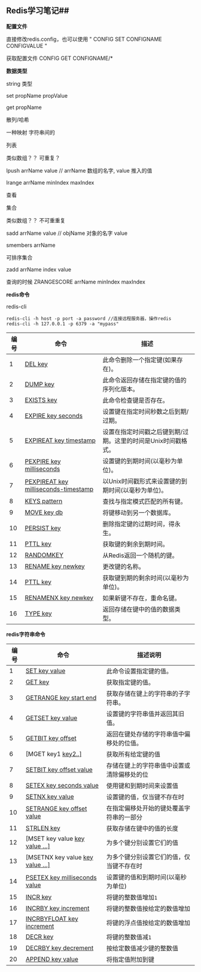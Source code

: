## Redis学习笔记##

**配置文件** 

直接修改redis.config，也可以使用 " CONFIG SET CONFIGNAME CONFIGVALUE  "

获取配置文件 CONFIG GET CONFIGNAME/*

**数据类型**

string 类型

set propName propValue

get propName 

散列/哈希

一种映射 字符串间的

列表 

类似数组？？ 可重复？

lpush arrName value  // arrName 数组的名字, value 推入的值

lrange arrName minIndex maxIndex

查看

集合

类似数组？？ 不可重重复

sadd arrName value // objName 对象的名字 value 

smembers arrName 

可排序集合

zadd arrName index value

查询的时候 ZRANGESCORE arrName minIndex maxIndex

**redis命令**

redis-cli

```redis键命令
redis-cli -h host -p port -a password //连接远程服务器，操作redis
redis-cli -h 127.0.0.1 -p 6379 -a "mypass"
```

| 编号   | 命令                                       | 描述                                |
| ---- | ---------------------------------------- | --------------------------------- |
| 1    | [DEL key](http://www.yiibai.com/redis/keys_del.html) | 此命令删除一个指定键(如果存在)。                 |
| 2    | [DUMP key](http://www.yiibai.com/redis/keys_dump.html) | 此命令返回存储在指定键的值的序列化版本。              |
| 3    | [EXISTS key](http://www.yiibai.com/redis/keys_exists.html) | 此命令检查键是否存在。                       |
| 4    | [EXPIRE key seconds](http://www.yiibai.com/redis/keys_expire.html) | 设置键在指定时间秒数之后到期/过期。                |
| 5    | [EXPIREAT key timestamp](http://www.yiibai.com/redis/keys_expireat.html) | 设置在指定时间戳之后键到期/过期。这里的时间是Unix时间戳格式。 |
| 6    | [PEXPIRE key milliseconds](http://www.yiibai.com/redis/keys_pexpire.html) | 设置键的到期时间(以毫秒为单位)。                 |
| 7    | [PEXPIREAT key milliseconds-timestamp](http://www.yiibai.com/redis/keys_pexpireat.html) | 以Unix时间戳形式来设置键的到期时间(以毫秒为单位)。      |
| 8    | [KEYS pattern](http://www.yiibai.com/redis/keys_keys.html) | 查找与指定模式匹配的所有键。                    |
| 9    | [MOVE key db](http://www.yiibai.com/redis/keys_move.html) | 将键移动到另一个数据库。                      |
| 10   | [PERSIST key](http://www.yiibai.com/redis/keys_persist.html) | 删除指定键的过期时间，得永生。                   |
| 11   | [PTTL key](http://www.yiibai.com/redis/keys_pttl.html) | 获取键的剩余到期时间。                       |
| 12   | [RANDOMKEY](http://www.yiibai.com/redis/keys_randomkey.html) | 从Redis返回一个随机的键。                   |
| 13   | [RENAME key newkey](http://www.yiibai.com/redis/keys_rename.html) | 更改键的名称。                           |
| 14   | [PTTL key](http://www.yiibai.com/redis/keys_pttl.html) | 获取键到期的剩余时间(以毫秒为单位)。               |
| 15   | [RENAMENX key newkey](http://www.yiibai.com/redis/keys_renamenx.html) | 如果新键不存在，重命名键。                     |
| 16   | [TYPE key](http://www.yiibai.com/redis/keys_type.html) | 返回存储在键中的值的数据类型。                   |

**redis字符串命令**

| 编号   | 命令                                       | 描述说明                  |
| ---- | ---------------------------------------- | --------------------- |
| 1    | [SET key value](http://www.yiibai.com/redis/strings_set.html) | 此命令设置指定键的值。           |
| 2    | [GET key](http://www.yiibai.com/redis/strings_get.html) | 获取指定键的值。              |
| 3    | [GETRANGE key start end](http://www.yiibai.com/redis/strings_getrange.html) | 获取存储在键上的字符串的子字符串。     |
| 4    | [GETSET key value](http://www.yiibai.com/redis/strings_getset.html) | 设置键的字符串值并返回其旧值。       |
| 5    | [GETBIT key offset](http://www.yiibai.com/redis/strings_getbit.html) | 返回在键处存储的字符串值中偏移处的位值。  |
| 6    | [MGET key1 [key2..\]](http://www.yiibai.com/redis/strings_mget.html) | 获取所有给定键的值             |
| 7    | [SETBIT key offset value](http://www.yiibai.com/redis/strings_setbit.html) | 存储在键上的字符串值中设置或清除偏移处的位 |
| 8    | [SETEX key seconds value](http://www.yiibai.com/redis/strings_setex.html) | 使用键和到期时间来设置值          |
| 9    | [SETNX key value](http://www.yiibai.com/redis/strings_setnx.html) | 设置键的值，仅当键不存在时         |
| 10   | [SETRANGE key offset value](http://www.yiibai.com/redis/strings_setrange.html) | 在指定偏移处开始的键处覆盖字符串的一部分  |
| 11   | [STRLEN key](http://www.yiibai.com/redis/strings_strlen.html) | 获取存储在键中的值的长度          |
| 12   | [MSET key value [key value …\]](http://www.yiibai.com/redis/strings_mset.html) | 为多个键分别设置它们的值          |
| 13   | [MSETNX key value [key value …\]](http://www.yiibai.com/redis/strings_msetnx.html) | 为多个键分别设置它们的值，仅当键不存在时  |
| 14   | [PSETEX key milliseconds value](http://www.yiibai.com/redis/strings_psetex.html) | 设置键的值和到期时间(以毫秒为单位)    |
| 15   | [INCR key](http://www.yiibai.com/redis/strings_incr.html) | 将键的整数值增加`1`           |
| 16   | [INCRBY key increment](http://www.yiibai.com/redis/strings_incrby.html) | 将键的整数值按给定的数值增加        |
| 17   | [INCRBYFLOAT key increment](http://www.yiibai.com/redis/strings_incrbyfloat.html) | 将键的浮点值按给定的数值增加        |
| 18   | [DECR key](http://www.yiibai.com/redis/strings_decr.html) | 将键的整数值减`1`            |
| 19   | [DECRBY key decrement](http://www.yiibai.com/redis/strings_decrby.html) | 按给定数值减少键的整数值          |
| 20   | [APPEND key value](http://www.yiibai.com/redis/strings_append.html) | 将指定值附加到键              |